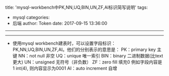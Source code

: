 title: 'mysql-workbench中PK,NN,UQ,BIN,UN,ZF,AI标识简写说明'
tags:
  - mysql
categories:
  - 后端
author: Token
date: 2017-09-15 13:36:00
---

---
* 使用mysql workbench建表时，可以设置字段标识：PK,NN,UQ,BIN,UN,ZF,AI。他们的分别表示的意思是：
PK：primary key 主键
NN：not null 非空
UQ：unique 唯一索引
BIN：binary 二进制数据(比text更大)
UN：unsigned 无符号（非负数）
ZF：zero fill 填充0 例如字段内容是1 int(4), 则内容显示为0001 
AI：auto increment 自增
